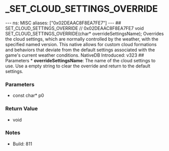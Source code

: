 # _SET_CLOUD_SETTINGS_OVERRIDE

--- ns: MISC aliases: ["0x02DEAAC8F8EA7FE7"] --- ## SET_CLOUD_SETTINGS_OVERRIDE  // 0x02DEAAC8F8EA7FE7 void SET_CLOUD_SETTINGS_OVERRIDE(char* overrideSettingsName);  Overrides the cloud settings, which are normally controlled by the weather, with the specified named version. This native allows for custom cloud formations and behaviors that deviate from the default settings associated with the game's current weather conditions.  NativeDB Introduced: v323  ## Parameters * **overrideSettingsName**: The name of the cloud settings to use. Use a empty string to clear the override and return to the default settings.

### Parameters
* const char* p0

### Return Value
* void

### Notes
* Build: 811

